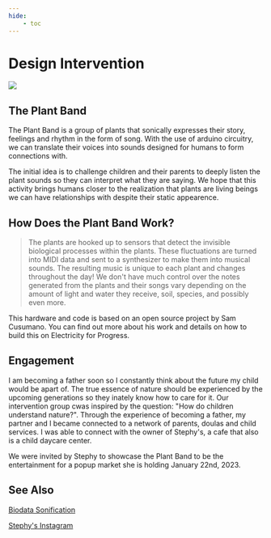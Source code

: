 ```yaml
---
hide:
    - toc
---
```


# Design Intervention


![](../images/MT01/PlantBandFlyer.png)

## The Plant Band

The Plant Band is a group of plants that sonically expresses their story, feelings and rhythm in the form of song. With the use of arduino circuitry, we can translate their voices into sounds designed for humans to form connections with. 

The initial idea is to challenge children and their parents to deeply listen the plant sounds so they can interpret what they are saying. We hope that this activity brings humans closer to the realization that plants are living beings we can have relationships with despite their static appearence.


## How Does the Plant Band Work?

> The plants are hooked up to sensors that detect the invisible biological processes within the plants. These fluctuations are turned into MIDI data and sent to a synthesizer to make them into musical sounds. The resulting music is unique to each plant and changes throughout the day! We don't have much control over the notes generated from the plants and their songs vary depending on the amount of light and water they receive, soil, species, and possibly even more.

This hardware and code is based on an open source project by Sam Cusumano. You can find out more about his work and details on how to build this on Electricity for Progress.

## Engagement 

I am becoming a father soon so I constantly think about the future my child would be apart of. The true essence of nature should be experienced by the upcoming generations so they inately know how to care for it. Our intervention group cwas inspired by the question: "How do children understand nature?". Through the experience of becoming a father, my partner and I became connected to a network of parents, doulas and child services. I was able to connect with the owner of Stephy's, a cafe that also is a child daycare center. 

We were invited by Stephy to showcase the Plant Band to be the entertainment for a popup market she is holding January 22nd, 2023.


## See Also

[Biodata Sonification](https://electricityforprogress.com/biodata-sonification/)

[Stephy's Instagram](https://www.instagram.com/stephysbcn/)
